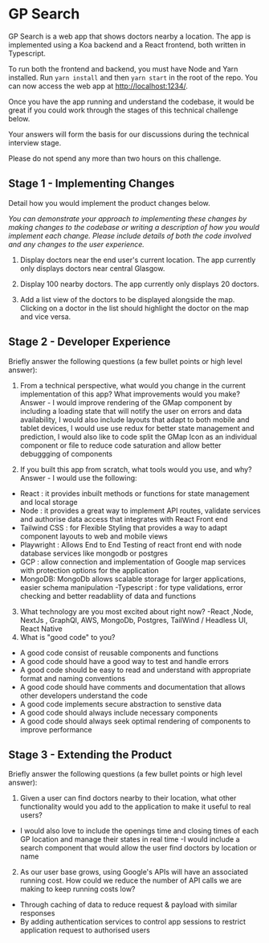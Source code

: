 # GP Search

GP Search is a web app that shows doctors nearby a location. The app is implemented using a Koa backend and a React frontend, both written in Typescript.

To run both the frontend and backend, you must have Node and Yarn installed. Run `yarn install` and then `yarn start` in the root of the repo. You can now access the web app at [http://localhost:1234/](http://localhost:1234/).

Once you have the app running and understand the codebase, it would be great if you could work through the stages of this technical challenge below.

Your answers will form the basis for our discussions during the technical interview stage.

Please do not spend any more than two hours on this challenge.

## Stage 1 - Implementing Changes

Detail how you would implement the product changes below.

_You can demonstrate your approach to implementing these changes by making changes to the codebase or writing a description of how you would implement each change. Please include details of both the code involved and any changes to the user experience._

1. Display doctors near the end user's current location. The app currently only displays doctors near central Glasgow.

2. Display 100 nearby doctors. The app currently only displays 20 doctors.

3. Add a list view of the doctors to be displayed alongside the map. Clicking on a doctor in the list should highlight the doctor on the map and vice versa.

## Stage 2 - Developer Experience

Briefly answer the following questions (a few bullet points or high level answer):

1. From a technical perspective, what would you change in the current implementation of this app? What improvements would you make?
   Answer - I would improve rendering of the GMap component by including a loading state that will notify the user on errors and data availability,
   I would also include layouts that adapt to both mobile and tablet devices,
   I would use use redux for better state management and prediction,
   I would also like to code split the GMap Icon as an individual component or file to reduce code saturation and allow better debuggging of components

2. If you built this app from scratch, what tools would you use, and why?
   Answer - I would use the following:

- React : it provides inbuilt methods or functions for state management and local storage
- Node : it provides a great way to implement API routes, validate services and authorise data access that integrates with React Front end
- Tailwind CSS : for Flexible Styling that provides a way to adapt component layouts to web and mobile views
- Playwright : Allows End to End Testing of react front end with node database services like mongodb or postgres
- GCP : allow connection and implementation of Google map services with protection options for the application
- MongoDB: MongoDb allows scalable storage for larger applications, easier schema manipulation
  -Typescript : for type validations, error checking and better readabliity of data and functions

3. What technology are you most excited about right now?
   -React ,Node, NextJs , GraphQl, AWS, MongoDb, Postgres, TailWind / Headless UI, React Native
4. What is "good code" to you?

- A good code consist of reusable components and functions
- A good code should have a good way to test and handle errors
- A good code should be easy to read and understand with appropriate format and naming conventions
- A good code should have comments and documentation that allows other developers understand the code
- A good code implements secure abstraction to senstive data
- A good code should always include necessary components
- A good code should always seek optimal rendering of components to improve performance

## Stage 3 - Extending the Product

Briefly answer the following questions (a few bullet points or high level answer):

1. Given a user can find doctors nearby to their location, what other functionality would you add to the application to make it useful to real users?

- I would also love to include the openings time and closing times of each GP location and manage their states in real time
  -I would include a search component that would allow the user find doctors by location or name

2. As our user base grows, using Google's APIs will have an associated running cost. How could we reduce the number of API calls we are making to keep running costs low?

- Through caching of data to reduce request & payload with similar responses
- By adding authentication services to control app sessions to restrict application request to authorised users
